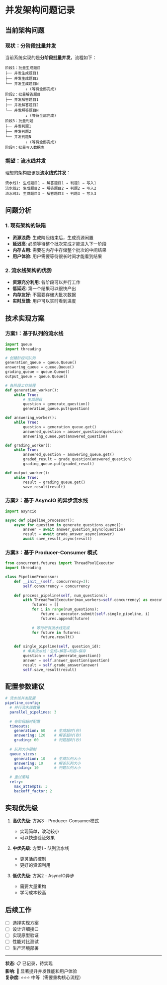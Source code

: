 # 并发架构问题记录

## 当前架构问题

### 现状：分阶段批量并发
当前系统实现的是**分阶段批量并发**，流程如下：

```
阶段1：批量生成题目
├── 并发生成题目1
├── 并发生成题目2  
└── 并发生成题目N
         ↓ (等待全部完成)
阶段2：批量解答题目
├── 并发解答题目1
├── 并发解答题目2
└── 并发解答题目N
         ↓ (等待全部完成)
阶段3：批量判题
├── 并发判题1
├── 并发判题2
└── 并发判题N
         ↓ (等待全部完成)  
阶段4：批量写入数据库
```

### 期望：流水线并发
理想的架构应该是**流水线式并发**：

```
流水线1: 生成题目1 → 解答题目1 → 判题1 → 写入1
流水线2: 生成题目2 → 解答题目2 → 判题2 → 写入2  
流水线3: 生成题目3 → 解答题目3 → 判题3 → 写入3
```

## 问题分析

### 1. 现有架构的缺陷
- **资源浪费**: 生成阶段结束后，生成资源闲置
- **延迟高**: 必须等待整个批次完成才能进入下一阶段
- **内存占用**: 需要在内存中存储整个批次的中间结果
- **用户体验**: 用户需要等待很长时间才能看到结果

### 2. 流水线架构的优势
- **资源充分利用**: 各阶段可以并行工作
- **低延迟**: 第一个结果可以很快产出
- **内存友好**: 不需要存储大批次数据
- **实时反馈**: 用户可以实时看到进度

## 技术实现方案

### 方案1：基于队列的流水线
```python
import queue
import threading

# 创建阶段间队列
generation_queue = queue.Queue()
answering_queue = queue.Queue() 
grading_queue = queue.Queue()
output_queue = queue.Queue()

# 各阶段工作线程
def generation_worker():
    while True:
        # 生成题目
        question = generate_question()
        generation_queue.put(question)

def answering_worker():
    while True:
        question = generation_queue.get()
        answered_question = answer_question(question)
        answering_queue.put(answered_question)

def grading_worker():
    while True:
        answered_question = answering_queue.get()
        graded_result = grade_question(answered_question)
        grading_queue.put(graded_result)

def output_worker():
    while True:
        result = grading_queue.get()
        save_result(result)
```

### 方案2：基于 AsyncIO 的异步流水线
```python
import asyncio

async def pipeline_processor():
    async for question in generate_questions_async():
        answer = await answer_question_async(question)
        result = await grade_answer_async(answer)
        await save_result_async(result)
```

### 方案3：基于 Producer-Consumer 模式
```python
from concurrent.futures import ThreadPoolExecutor
import threading

class PipelineProcessor:
    def __init__(self, concurrency=3):
        self.concurrency = concurrency
        
    def process_pipeline(self, num_questions):
        with ThreadPoolExecutor(max_workers=self.concurrency) as executor:
            futures = []
            for i in range(num_questions):
                future = executor.submit(self.single_pipeline, i)
                futures.append(future)
            
            # 等待所有流水线完成
            for future in futures:
                future.result()
    
    def single_pipeline(self, question_id):
        # 单条流水线：生成→解答→判题→保存
        question = self.generate_question()
        answer = self.answer_question(question)  
        result = self.grade_answer(answer)
        self.save_result(result)
```

## 配置参数建议

```yaml
# 流水线并发配置
pipeline_config:
  # 并行流水线数量
  parallel_pipelines: 3
  
  # 各阶段超时配置
  timeouts:
    generation: 60    # 生成超时(秒)
    answering: 120    # 解答超时(秒) 
    grading: 60       # 判题超时(秒)
    
  # 队列大小限制
  queue_sizes:
    generation: 10    # 生成队列大小
    answering: 10     # 解答队列大小
    grading: 10       # 判题队列大小
    
  # 重试策略
  retry:
    max_attempts: 3
    backoff_factor: 2
```

## 实现优先级

1. **高优先级**: 方案3 - Producer-Consumer模式
   - 实现简单，改动较小
   - 可以快速验证效果
   
2. **中优先级**: 方案1 - 队列流水线  
   - 更灵活的控制
   - 更好的资源利用
   
3. **低优先级**: 方案2 - AsyncIO异步
   - 需要大量重构
   - 学习成本较高

## 后续工作

- [ ] 选择实现方案
- [ ] 设计详细接口
- [ ] 实现原型验证
- [ ] 性能对比测试
- [ ] 生产环境部署

---

**状态**: 📋 已记录，待实现  
**影响**: 🔄 显著提升并发性能和用户体验  
**复杂度**: ⭐⭐⭐ 中等（需要重构核心流程）